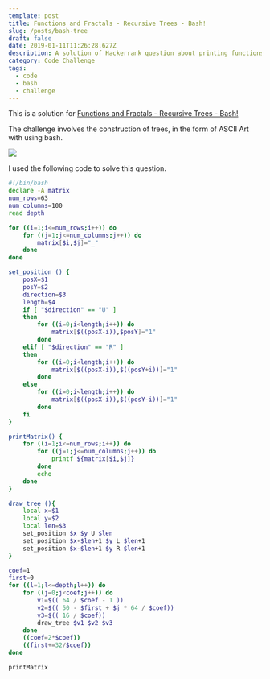 ```yaml
---
template: post
title: Functions and Fractals - Recursive Trees - Bash!
slug: /posts/bash-tree
draft: false
date: 2019-01-11T11:26:28.627Z
description: A solution of Hackerrank question about printing functions and fractals!
category: Code Challenge
tags:
  - code
  - bash
  - challenge
---
```

This is a solution for [Functions and Fractals - Recursive Trees - Bash!](https://www.hackerrank.com/challenges/fractal-trees-all/problem)

The challenge involves the construction of trees, in the form of ASCII Art with using bash.

![](/media/fractal-bash.png)

I used the following code to solve this question.

```bash
#!/bin/bash
declare -A matrix
num_rows=63
num_columns=100
read depth

for ((i=1;i<=num_rows;i++)) do
    for ((j=1;j<=num_columns;j++)) do
        matrix[$i,$j]="_"
    done
done

set_position () {
    posX=$1
    posY=$2
    direction=$3
    length=$4
    if [ "$direction" == "U" ]
    then
        for ((i=0;i<length;i++)) do
            matrix[$((posX-i)),$posY]="1"
        done
    elif [ "$direction" == "R" ]
    then
        for ((i=0;i<length;i++)) do
            matrix[$((posX-i)),$((posY+i))]="1"
        done
    else
        for ((i=0;i<length;i++)) do
            matrix[$((posX-i)),$((posY-i))]="1"
        done
    fi
}

printMatrix() {
    for ((i=1;i<=num_rows;i++)) do
        for ((j=1;j<=num_columns;j++)) do
            printf ${matrix[$i,$j]}
        done
        echo
    done
}

draw_tree (){
    local x=$1
    local y=$2
    local len=$3
    set_position $x $y U $len
    set_position $x-$len+1 $y L $len+1
    set_position $x-$len+1 $y R $len+1
}

coef=1
first=0
for ((l=1;l<=depth;l++)) do
    for ((j=0;j<coef;j++)) do
        v1=$(( 64 / $coef - 1 ))
        v2=$(( 50 - $first + $j * 64 / $coef))
        v3=$(( 16 / $coef))
        draw_tree $v1 $v2 $v3
    done
    ((coef=2*$coef))
    ((first+=32/$coef))
done

printMatrix
```
